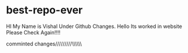 # best-repo-ever

HI My Name is Vishal Under Github Changes.
Hello Its worked in website
Please Check Again!!!!


comminted changes/////////\\\\\\\\\\\



